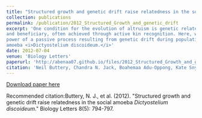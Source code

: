 ```yaml
---
title: "Structured growth and genetic drift raise relatedness in the social amoeba <i>D. discoideum</i>"
collection: publications
permalink: /publication/2012_Structured_Growth_and_genetic_drift
excerpt: 'One condition for the evolution of altruism is genetic relatedness between altruist
and beneficiary, often achieved through active kin recognition. Here, we investigate the
power of a passive process resulting from genetic drift during population growth in the social
amoeba <i>Dictyostelium discoideum.</i>'
date: 2012-07-04
venue: 'Biology Letters'
paperurl: 'http://abenaa07.github.io/files/2012_Structured_Growth_and_genetic_drift.pdf'
citation: 'Neil Buttery, Chandra N. Jack, Boahemaa Adu-Oppong, Kate Snyder, Chris Thompson, David C. Queller, Joan E. Strassmann(2012). &quot;Structured growth and genetic drift raise relatedness in the social amoeba <i>D. discoideum</i>. &quot; <i>Biology Letters</i> 8(5).'
---
```


[Download paper here](http://abenaa07.github.io/files/2013_Collection_Cultivation_of_Dictyostelids_from_the_Wild.pdf )

Recommended citation:Buttery, N. J., et al. (2012). "Structured growth and genetic drift raise relatedness in the social amoeba <em>Dictyostelium discoideum</em>." Biology Letters 8(5): 794-797.

